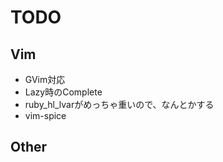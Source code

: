 TODO
==========


Vim
-----------

- GVim対応
- Lazy時のComplete
- ruby_hl_lvarがめっちゃ重いので、なんとかする
- vim-spice


Other
-------------

